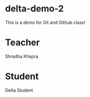 # delta-demo-2
This is a demo for Git and Github class!

# Teacher
Shradha Khapra

# Student
Delta Student
